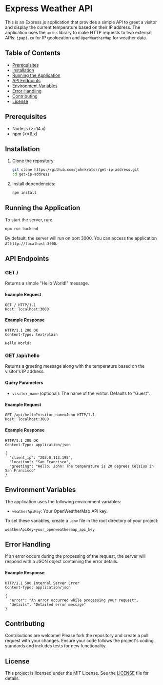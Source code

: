# Express Weather API

This is an Express.js application that provides a simple API to greet a visitor and display the current temperature
based on their IP address. The application uses the `axios` library to make HTTP requests to two external
APIs: `ipapi.co` for IP geolocation and `OpenWeatherMap` for weather data.

## Table of Contents

- [Prerequisites](#prerequisites)
- [Installation](#installation)
- [Running the Application](#running-the-application)
- [API Endpoints](#api-endpoints)
- [Environment Variables](#environment-variables)
- [Error Handling](#error-handling)
- [Contributing](#contributing)
- [License](#license)

## Prerequisites

- Node.js (>=14.x)
- npm (>=6.x)

## Installation

1. Clone the repository:

   ```bash
   git clone https://github.com/johnkrator/get-ip-address.git
   cd get-ip-address
   ```

2. Install dependencies:

   ```bash
   npm install
   ```

## Running the Application

To start the server, run:

```bash
npm run backend
```

By default, the server will run on port 3000. You can access the application at `http://localhost:3000`.

## API Endpoints

### GET /

Returns a simple "Hello World!" message.

#### Example Request

```http
GET / HTTP/1.1
Host: localhost:3000
```

#### Example Response

```http
HTTP/1.1 200 OK
Content-Type: text/plain

Hello World!
```

### GET /api/hello

Returns a greeting message along with the temperature based on the visitor's IP address.

#### Query Parameters

- `visitor_name` (optional): The name of the visitor. Defaults to "Guest".

#### Example Request

```http
GET /api/hello?visitor_name=John HTTP/1.1
Host: localhost:3000
```

#### Example Response

```http
HTTP/1.1 200 OK
Content-Type: application/json

{
  "client_ip": "203.0.113.195",
  "location": "San Francisco",
  "greeting": "Hello, John! The temperature is 20 degrees Celsius in San Francisco"
}
```

## Environment Variables

The application uses the following environment variables:

- `weatherApiKey`: Your OpenWeatherMap API key.

To set these variables, create a `.env` file in the root directory of your project:

```
weatherApiKey=your_openweathermap_api_key
```

## Error Handling

If an error occurs during the processing of the request, the server will respond with a JSON object containing the error
details.

#### Example Response

```http
HTTP/1.1 500 Internal Server Error
Content-Type: application/json

{
  "error": "An error occurred while processing your request",
  "details": "Detailed error message"
}
```

## Contributing

Contributions are welcome! Please fork the repository and create a pull request with your changes. Ensure your code
follows the project's coding standards and includes tests for new functionality.

## License

This project is licensed under the MIT License. See the [LICENSE](LICENSE) file for details.

